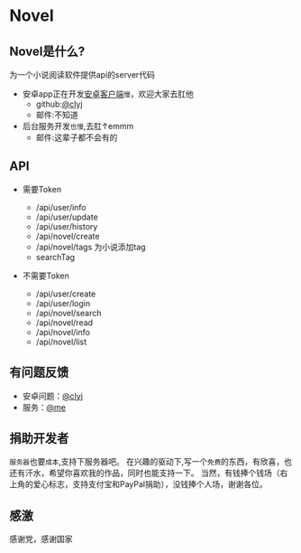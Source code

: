 # Novel

## Novel是什么?
为一个小说阅读软件提供api的server代码

* 安卓app正在开发[安卓客户端](https://github.com/clyj/DriverBook)`慢`，欢迎大家去肛他
    * github:[@clyj](https://github.com/clyj)
    * 邮件:不知道
* 后台服务开发`也慢`,去肛↑emmm
    * 邮件:这辈子都不会有的

## API
* 需要Token
    * /api/user/info
    * /api/user/update
    * /api/user/history
    * /api/novel/create
    * /api/novel/tags 为小说添加tag
    * searchTag

* 不需要Token
    * /api/user/create
    * /api/user/login
    * /api/novel/search
    * /api/novel/read
    * /api/novel/info
    * /api/novel/list

## 有问题反馈
* 安卓问题：[@clyj](https://github.com/clyj)
* 服务：[@me](https://github.com/zimulili)

## 捐助开发者
`服务器`也要`成本`,支持下服务器吧。
在兴趣的驱动下,写一个`免费`的东西，有欣喜，也还有汗水，希望你喜欢我的作品，同时也能支持一下。
当然，有钱捧个钱场（右上角的爱心标志，支持支付宝和PayPal捐助），没钱捧个人场，谢谢各位。

## 感激
感谢党，感谢国家
